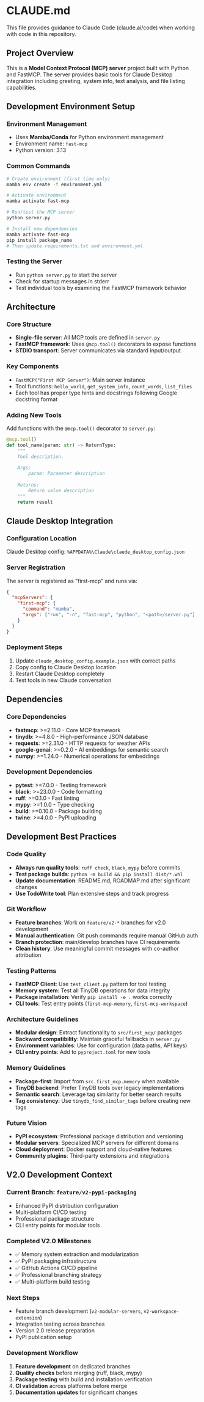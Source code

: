 # CLAUDE.md

This file provides guidance to Claude Code (claude.ai/code) when working with code in this repository.

## Project Overview

This is a **Model Context Protocol (MCP) server** project built with Python and FastMCP. The server provides basic tools for Claude Desktop integration including greeting, system info, text analysis, and file listing capabilities.

## Development Environment Setup

### Environment Management
- Uses **Mamba/Conda** for Python environment management
- Environment name: `fast-mcp`
- Python version: 3.13

### Common Commands

```bash
# Create environment (first time only)
mamba env create -f environment.yml

# Activate environment
mamba activate fast-mcp

# Run/test the MCP server
python server.py

# Install new dependencies
mamba activate fast-mcp
pip install package_name
# Then update requirements.txt and environment.yml
```

### Testing the Server
- Run `python server.py` to start the server
- Check for startup messages in stderr
- Test individual tools by examining the FastMCP framework behavior

## Architecture

### Core Structure
- **Single-file server**: All MCP tools are defined in `server.py`
- **FastMCP framework**: Uses `@mcp.tool()` decorators to expose functions
- **STDIO transport**: Server communicates via standard input/output

### Key Components
- `FastMCP("First MCP Server")`: Main server instance
- Tool functions: `hello_world`, `get_system_info`, `count_words`, `list_files`
- Each tool has proper type hints and docstrings following Google docstring format

### Adding New Tools
Add functions with the `@mcp.tool()` decorator to `server.py`:

```python
@mcp.tool()
def tool_name(param: str) -> ReturnType:
    """
    Tool description.
    
    Args:
        param: Parameter description
    
    Returns:
        Return value description
    """
    return result
```

## Claude Desktop Integration

### Configuration Location
Claude Desktop config: `%APPDATA%\Claude\claude_desktop_config.json`

### Server Registration
The server is registered as "first-mcp" and runs via:
```json
{
  "mcpServers": {
    "first-mcp": {
      "command": "mamba",
      "args": ["run", "-n", "fast-mcp", "python", "<path>/server.py"]
    }
  }
}
```

### Deployment Steps
1. Update `claude_desktop_config.example.json` with correct paths
2. Copy config to Claude Desktop location
3. Restart Claude Desktop completely
4. Test tools in new Claude conversation

## Dependencies

### Core Dependencies
- **fastmcp**: >=2.11.0 - Core MCP framework
- **tinydb**: >=4.8.0 - High-performance JSON database
- **requests**: >=2.31.0 - HTTP requests for weather APIs
- **google-genai**: >=0.2.0 - AI embeddings for semantic search
- **numpy**: >=1.24.0 - Numerical operations for embeddings

### Development Dependencies
- **pytest**: >=7.0.0 - Testing framework
- **black**: >=23.0.0 - Code formatting
- **ruff**: >=0.1.0 - Fast linting
- **mypy**: >=1.0.0 - Type checking
- **build**: >=0.10.0 - Package building
- **twine**: >=4.0.0 - PyPI uploading

## Development Best Practices

### Code Quality
- **Always run quality tools**: `ruff check`, `black`, `mypy` before commits
- **Test package builds**: `python -m build && pip install dist/*.whl`
- **Update documentation**: README.md, ROADMAP.md after significant changes
- **Use TodoWrite tool**: Plan extensive steps and track progress

### Git Workflow
- **Feature branches**: Work on `feature/v2-*` branches for v2.0 development
- **Manual authentication**: Git push commands require manual GitHub auth
- **Branch protection**: main/develop branches have CI requirements
- **Clean history**: Use meaningful commit messages with co-author attribution

### Testing Patterns
- **FastMCP Client**: Use `test_client.py` pattern for tool testing
- **Memory system**: Test all TinyDB operations for data integrity
- **Package installation**: Verify `pip install -e .` works correctly
- **CLI tools**: Test entry points (`first-mcp-memory`, `first-mcp-workspace`)

### Architecture Guidelines
- **Modular design**: Extract functionality to `src/first_mcp/` packages
- **Backward compatibility**: Maintain graceful fallbacks in `server.py`
- **Environment variables**: Use for configuration (data paths, API keys)
- **CLI entry points**: Add to `pyproject.toml` for new tools

### Memory Guidelines
- **Package-first**: Import from `src.first_mcp.memory` when available
- **TinyDB backend**: Prefer TinyDB tools over legacy implementations
- **Semantic search**: Leverage tag similarity for better search results
- **Tag consistency**: Use `tinydb_find_similar_tags` before creating new tags

### Future Vision
- **PyPI ecosystem**: Professional package distribution and versioning
- **Modular servers**: Specialized MCP servers for different domains
- **Cloud deployment**: Docker support and cloud-native features
- **Community plugins**: Third-party extensions and integrations

## V2.0 Development Context

### Current Branch: `feature/v2-pypi-packaging`
- Enhanced PyPI distribution configuration
- Multi-platform CI/CD testing
- Professional package structure
- CLI entry points for modular tools

### Completed V2.0 Milestones
- ✅ Memory system extraction and modularization
- ✅ PyPI packaging infrastructure
- ✅ GitHub Actions CI/CD pipeline
- ✅ Professional branching strategy
- ✅ Multi-platform build testing

### Next Steps
- Feature branch development (`v2-modular-servers`, `v2-workspace-extension`)
- Integration testing across branches
- Version 2.0 release preparation
- PyPI publication setup

### Development Workflow
1. **Feature development** on dedicated branches
2. **Quality checks** before merging (ruff, black, mypy)
3. **Package testing** with build and installation verification
4. **CI validation** across platforms before merge
5. **Documentation updates** for significant changes
